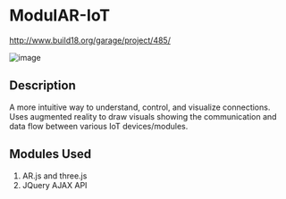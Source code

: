 # ModulAR-IoT

http://www.build18.org/garage/project/485/

![image](https://github.com/EdwardLu2018/modulAR-iot/blob/master/images/pic.jpg)

## Description

A more intuitive way to understand, control, and visualize connections. Uses augmented reality to draw visuals showing the communication and data flow between various IoT devices/modules.

## Modules Used
1. AR.js and three.js
2. JQuery AJAX API

